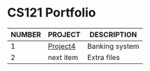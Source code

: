 # CS121 Portfolio

| NUMBER | PROJECT | DESCRIPTION |
|--------|---------|-------------|
|   1    |[Project4]([https://github.com/Hosman2/CS121Portfolio/tree/master](https://github.com/Hosman2/Project4/tree/main)) |Banking system|
|   2    |     next item   |    Extra files| 


